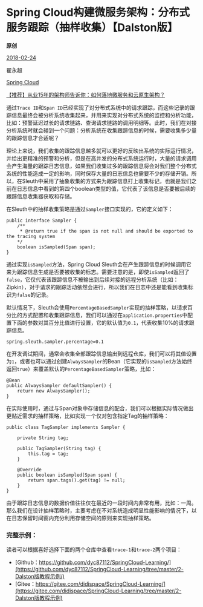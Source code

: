 # Spring Cloud构建微服务架构：分布式服务跟踪（抽样收集）【Dalston版】

**原创**

 [2018-02-24](https://blog.didispace.com/spring-cloud-starter-dalston-8-6/)

 翟永超

 [Spring Cloud](https://blog.didispace.com/categories/Spring-Cloud/)

[【推荐】从业15年的架构师告诉你：如何落地微服务和云原生架构？](https://blog.didispace.com/how-to-implement-microservice-and-cloud-native-architecture/)

通过`Trace ID`和`Span ID`已经实现了对分布式系统中的请求跟踪，而这些记录的跟踪信息最终会被分析系统收集起来，并用来实现对分布式系统的监控和分析功能，比如：预警延迟过长的请求链路、查询请求链路的调用明细等。此时，我们在对接分析系统时就会碰到一个问题：分析系统在收集跟踪信息的时候，需要收集多少量的跟踪信息才合适呢？

理论上来说，我们收集的跟踪信息越多就可以更好的反映出系统的实际运行情况，并给出更精准的预警和分析，但是在高并发的分布式系统运行时，大量的请求调用会产生海量的跟踪日志信息，如果我们收集过多的跟踪信息将会对我们整个分布式系统的性能造成一定的影响，同时保存大量的日志信息也需要不少的存储开销。所以，在Sleuth中采用了抽象收集的方式来为跟踪信息打上收集标记，也就是我们之前在日志信息中看到的第四个boolean类型的值，它代表了该信息是否要被后续的跟踪信息收集器获取和存储。

在Sleuth中的抽样收集策略是通过`Sampler`接口实现的，它的定义如下：

```
public interface Sampler {
    /**
     * @return true if the span is not null and should be exported to the tracing system
    */
    boolean isSampled(Span span);
}
```

通过实现`isSampled`方法，Spring Cloud Sleuth会在产生跟踪信息的时候调用它来为跟踪信息生成是否要被收集的标志。需要注意的是，即使`isSampled`返回了`false`，它仅代表该跟踪信息不被输出到后续对接的远程分析系统（比如：Zipkin），对于请求的跟踪活动依然会进行，所以我们在日志中还是能看到收集标识为`false`的记录。

默认情况下，Sleuth会使用`PercentageBasedSampler`实现的抽样策略，以请求百分比的方式配置和收集跟踪信息，我们可以通过在`application.properties`中配置下面的参数对其百分比值进行设置，它的默认值为`0.1`，代表收集10%的请求跟踪信息。

```
spring.sleuth.sampler.percentage=0.1
```

在开发调试期间，通常会收集全部跟踪信息输出到远程仓库，我们可以将其值设置为`1`，或者也可以通过创建`AlwaysSampler`的Bean（它实现的`isSampled`方法始终返回`true`）来覆盖默认的`PercentageBasedSampler`策略，比如：

```
@Bean
public AlwaysSampler defaultSampler() {
    return new AlwaysSampler();
}
```

在实际使用时，通过与Span对象中存储信息的配合，我们可以根据实际情况做出更贴近需求的抽样策略，比如实现一个仅对包含指定Tag的抽样策略：

```
public class TagSampler implements Sampler {

    private String tag;

    public TagSampler(String tag) {
        this.tag = tag;
    }

    @Override
    public boolean isSampled(Span span) {
        return span.tags().get(tag) != null;
    }
}
```

由于跟踪日志信息的数据价值往往仅在最近的一段时间内非常有用，比如：一周。那么我们在设计抽样策略时，主要考虑在不对系统造成明显性能影响的情况下，以在日志保留时间窗内充分利用存储空间的原则来实现抽样策略。

### 完整示例：

读者可以根据喜好选择下面的两个仓库中查看`trace-1`和`trace-2`两个项目：

- [Github：https://github.com/dyc87112/SpringCloud-Learning/](https://github.com/dyc87112/SpringCloud-Learning/tree/master/2-Dalston版教程示例/)
- [Gitee：https://gitee.com/didispace/SpringCloud-Learning/](https://gitee.com/didispace/SpringCloud-Learning/tree/master/2-Dalston版教程示例)